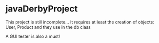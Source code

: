 # javaDerbyProject
This project is still incomplete... 
It requires at least the creation of objects: User, Product
and they use in the db class

A GUI tester is also a must!

